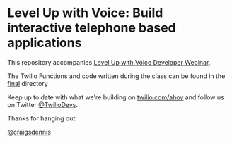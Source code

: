 # Level Up with Voice: Build interactive telephone based applications

This repository accompanies [Level Up with Voice Developer Webinar]().

The Twilio Functions and code written during the class can be found in the [final](./final/) directory

Keep up to date with what we're building on [twilio.com/ahoy](https://twilio.com/ahoy) and follow us on Twitter [@TwilioDevs](https://twitter.com/TwilioDevs).


Thanks for hanging out! 

[@craigsdennis](https://twitter.com/craigsdennis)